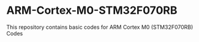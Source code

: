 # ARM-Cortex-M0-STM32F070RB
This repository contains basic codes for ARM Cortex M0 (STM32F070RB) Codes
